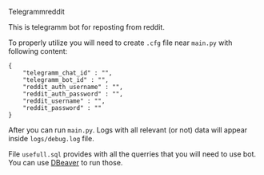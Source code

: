 Telegrammreddit

This is telegramm bot for reposting from reddit.

To properly utilize you will need to create `.cfg` file near `main.py` with following content:

```
{
    "telegramm_chat_id" : "",
    "telegramm_bot_id" : "",
    "reddit_auth_username" : "",
    "reddit_auth_password" : "",
    "reddit_username" : "",
    "reddit_password" : ""
}
```

After you can run `main.py`. Logs with all relevant (or not) data will appear inside `logs/debug.log` file.

File `usefull.sql` provides with all the querries that you will need to use bot. You can use [DBeaver](https://dbeaver.io/) to run those.